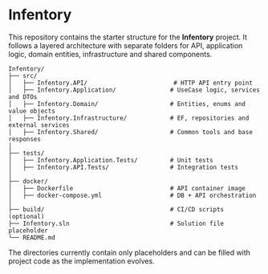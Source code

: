 # Infentory

This repository contains the starter structure for the **Infentory** project.
It follows a layered architecture with separate folders for API, application
logic, domain entities, infrastructure and shared components.

```
Infentory/
├── src/
│   ├── Infentory.API/                        # HTTP API entry point
│   ├── Infentory.Application/               # UseCase logic, services and DTOs
│   ├── Infentory.Domain/                    # Entities, enums and value objects
│   ├── Infentory.Infrastructure/            # EF, repositories and external services
│   ├── Infentory.Shared/                    # Common tools and base responses
│
├── tests/
│   ├── Infentory.Application.Tests/         # Unit tests
│   ├── Infentory.API.Tests/                 # Integration tests
│
├── docker/
│   ├── Dockerfile                           # API container image
│   ├── docker-compose.yml                   # DB + API orchestration
│
├── build/                                   # CI/CD scripts (optional)
├── Infentory.sln                            # Solution file placeholder
└── README.md
```

The directories currently contain only placeholders and can be filled with
project code as the implementation evolves.
